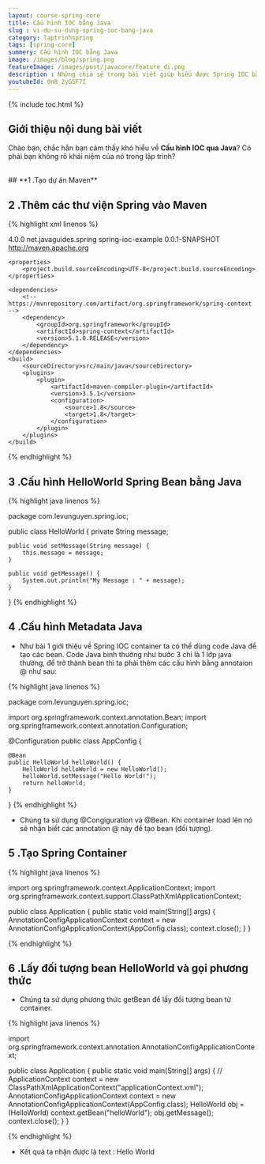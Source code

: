 ```yaml
---
layout: course-spring-core
title: Cấu hình IOC bằng Java
slug : vi-du-su-dung-spring-ioc-bang-java
category: laptrinhspring
tags: [spring-core]
summery: Cấu hình IOC bằng Java 
image: /images/blog/spring.png
featureImage: /images/post/javacore/feature_di.png
description : Những chia sẻ trong bài viết giúp hiểu được Spring IOC bằng Java trong lập trình là gì? Cấu hình Spring IOC qua Java là gì? Ngoài ra qua bài viết người đọc sẽ biết được cách để tạo dự án Maven, thao tác để thêm các thư viện Spring vào Maven. Đồng thời được tìm hiểu về cấu hình HelloWorld Spring Bean bằng Java, cấu hình Metadata Java và được hướng dẫn để tạo Spring Container và cách lấy đối tượng bean HelloWorld và gọi phương thức trong lập trình Spring.
youtubeId: 0n8_2yG5F7I
---
```


{% include toc.html %}

## **Giới thiệu nội dung bài viết**

Chào bạn, chắc hẳn bạn cảm thấy khó hiểu về <b>Cấu hình IOC qua Java</b>? Có phải bạn không rõ khái niệm của nó trong lập trình?

<br>
## **1 .Tạo dự án Maven**




## **2 .Thêm các thư viện Spring vào Maven**

{% highlight xml linenos %}

<project xmlns="http://maven.apache.org/POM/4.0.0"
 xmlns:xsi="http://www.w3.org/2001/XMLSchema-instance"
 xsi:schemaLocation="http://maven.apache.org/POM/4.0.0 http://maven.apache.org/xsd/maven-4.0.0.xsd">
    <modelVersion>4.0.0</modelVersion>
    <groupId>net.javaguides.spring</groupId>
    <artifactId>spring-ioc-example</artifactId>
    <version>0.0.1-SNAPSHOT</version>
    <url>http://maven.apache.org</url>

    <properties>
        <project.build.sourceEncoding>UTF-8</project.build.sourceEncoding>
    </properties>

    <dependencies>
        <!-- https://mvnrepository.com/artifact/org.springframework/spring-context -->
        <dependency>
            <groupId>org.springframework</groupId>
            <artifactId>spring-context</artifactId>
            <version>5.1.0.RELEASE</version>
        </dependency>
    </dependencies>
    <build>
        <sourceDirectory>src/main/java</sourceDirectory>
        <plugins>
            <plugin>
                <artifactId>maven-compiler-plugin</artifactId>
                <version>3.5.1</version>
                <configuration>
                    <source>1.8</source>
                    <target>1.8</target>
                </configuration>
            </plugin>
        </plugins>
    </build>
</project>


{% endhighlight %}

## **3 .Cấu hình HelloWorld Spring Bean bằng Java**

{% highlight java linenos %}

package com.levunguyen.spring.ioc;

public class HelloWorld {
    private String message;

    public void setMessage(String message) {
        this.message = message;
    }

    public void getMessage() {
        System.out.println("My Message : " + message);
    }
}
{% endhighlight %}

## **4 .Cấu hình Metadata Java**

- Như bài 1 giới thiệu về Spring IOC container ta có thể dùng code Java để tạo các bean. Code Java bình thường như bước 3 chỉ là 1 lớp java thường, để trở thành bean thì ta phải thêm các cấu hình bằng annotaion @ như sau:

{% highlight java linenos %}

package com.levunguyen.spring.ioc;

import org.springframework.context.annotation.Bean;
import org.springframework.context.annotation.Configuration;

@Configuration
public class AppConfig {

    @Bean
    public HelloWorld helloWorld() {
        HelloWorld helloWorld = new HelloWorld();
        helloWorld.setMessage("Hello World!");
        return helloWorld;
    }
}
{% endhighlight %}

- Chúng ta sử dụng @Congiguration và @Bean. Khi container load lên nó sẽ nhận biết các annotation @ này để tạo bean (đối tượng).

## **5 .Tạo Spring Container**

{% highlight java linenos %}

import org.springframework.context.ApplicationContext;
import org.springframework.context.support.ClassPathXmlApplicationContext;

public class Application {
    public static void main(String[] args) {
        AnnotationConfigApplicationContext  context = new AnnotationConfigApplicationContext(AppConfig.class);
        context.close();
    }
}

{% endhighlight %}

## **6 .Lấy đối tượng bean HelloWorld và gọi phương thức**

- Chúng ta sử dụng phương thức getBean để lấy đối tượng bean từ container.

{% highlight java linenos %}

import org.springframework.context.annotation.AnnotationConfigApplicationContext;

public class Application {
    public static void main(String[] args) {
        // ApplicationContext context = new ClassPathXmlApplicationContext("applicationContext.xml");
        AnnotationConfigApplicationContext context = new AnnotationConfigApplicationContext(AppConfig.class);
        HelloWorld obj = (HelloWorld) context.getBean("helloWorld");
        obj.getMessage();
        context.close();
    }
}

{% endhighlight %}

- Kết quả ta nhận được là text : Hello World






